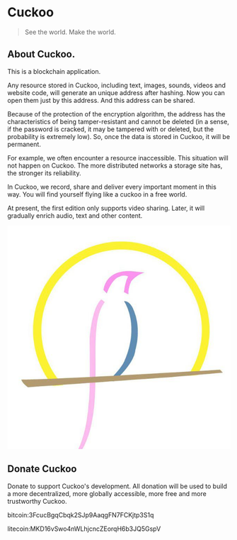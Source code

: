 # Cuckoo

> See the world. Make the world. 
> 

## About Cuckoo. 

This is a blockchain application. 

Any resource stored in Cuckoo, including text, images, sounds, videos and website code, will generate an unique address after hashing. Now you can open them just by this address. And this address can be shared. 

Because of the protection of the encryption algorithm, the address has the characteristics of being tamper-resistant and cannot be deleted (in a sense, if the password is cracked, it may be tampered with or deleted, but the probability is extremely low). So, once the data is stored in Cuckoo, it will be permanent. 

For example, we often encounter a resource inaccessible. This situation will not happen on Cuckoo. The more distributed networks a storage site has, the stronger its reliability. 

In Cuckoo, we record, share and deliver every important moment in this way. You will find yourself flying like a cuckoo in a free world. 

At present, the first edition only supports video sharing. Later, it will gradually enrich audio, text and other content. 

![Cuckoo](images/cuckoo.png)

## Donate Cuckoo

Donate to support Cuckoo's development. All donation will be used to build a more decentralized, more globally accessible, more free and more trustworthy Cuckoo.

bitcoin:3FcucBgqCbqk2SJp9AaqgFN7FCKjtp3S1q

litecoin:MKD16vSwo4nWLhjcncZEorqH6b3JQ5GspV
